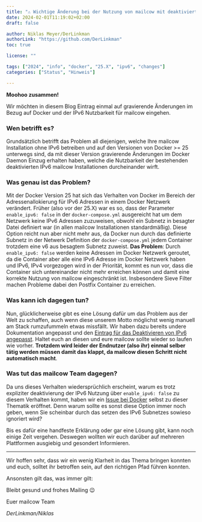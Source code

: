 ```yaml
---
title: "⚠️ Wichtige Änderung bei der Nutzung von mailcow mit deaktivierter IPv6 konnektivität ⚠️"
date: 2024-02-01T11:19:02+02:00
draft: false

author: Niklas Meyer/DerLinkman
authorLink: "https://github.com/DerLinkman"
toc: true

license: ""

tags: ["2024", "info", "docker", "25.X", "ipv6", "changes"]
categories: ["Status", "Hinweis"]

---
```


**Moohoo zusammen!**

Wir möchten in diesem Blog Eintrag einmal auf gravierende Änderungen im Bezug auf Docker und der IPv6 Nutzbarkeit für mailcow eingehen.

<!--more-->

### Wen betrifft es?

Grundsätzlich betrifft das Problem all diejenigen, welche Ihre mailcow Installation ohne IPv6 betreiben und auf den Versionen von Docker >= 25 unterwegs sind, da mit dieser Version gravierende Änderungen im Docker Daemon Einzug erhalten haben, welche die Nutzbarkeit der bestehenden deaktivierten IPv6 mailcow Installationen durcheinander wirft.

### Was genau ist das Problem?

Mit der Docker Version 25 hat sich das Verhalten von Docker im Bereich der Adressenallokierung für IPv6 Adressen in einem Docker Netzwerk verändert. Früher (also vor der 25.X) war es so, dass der Parameter `enable_ipv6: false` in der `docker-compose.yml` ausgereicht hat um dem Netzwerk keine IPv6 Adressen zuzuweisen, obwohl ein Subnetz in besagter Datei definiert war (in allen mailcow Installationen standardmäßig). Diese Option reicht nun aber nicht mehr aus, da Docker nun durch das definierte Subnetz in der Netwerk Definition der `docker-compose.yml` jedem Container trotzdem eine v6 aus besagtem Subnetz zuweist. **Das Problem**: Durch `enable_ipv6: false` werden keine Adressen im Docker Netzwerk geroutet, da die Container aber alle eine IPv6 Adresse im Docker Netzwerk haben und IPv6, IPv4 vorgezogen wird in der Priorität, kommt es nun vor, dass die Container sich untereinander nicht mehr erreichen können und damit eine korrekte Nutzung von mailcow eingeschränkt ist. Insbesondere Sieve Filter machen Probleme dabei den Postfix Container zu erreichen.

### Was kann ich dagegen tun?

Nun, glücklicherweise gibt es eine Lösung dafür um das Problem aus der Welt zu schaffen, auch wenn diese unserem Motto möglichst wenig manuell am Stack rumzufummeln etwas missfällt. Wir haben dazu bereits undere Dokumentation angepasst und den [Eintrag für das Deaktivieren von IPv6 angepasst](https://docs.mailcow.email/de/post_installation/firststeps-disable_ipv6/). Haltet euch an diesen und eure mailcow sollte wieder so laufen wie vorher. **Trotzdem wird leider der Endnutzer (also ihr) einmal selber tätig werden müssen damit das klappt, da mailcow diesen Schritt nicht automatisch macht**.

### Was tut das mailcow Team dagegen?

Da uns dieses Verhalten wiedersprüchlich erscheint, warum es trotz expliziter deaktivierung der IPv6 Nutzung über `enable_ipv6: false` zu diesem Verhalten kommt, haben wir ein [Issue bei Docker](https://github.com/moby/moby/issues/47202) selbst zu dieser Thematik eröffnet. Denn warum sollte es sonst diese Option immer noch geben, wenn Sie scheinbar durch das setzen des IPv6 Subnetzes sowieso ignoriert wird?

Bis es dafür eine handfeste Erklärung oder gar eine Lösung gibt, kann noch einige Zeit vergehen. Deswegen wollten wir euch darüber auf mehreren Plattformen ausgiebig und gesondert Informieren.

---

Wir hoffen sehr, dass wir ein wenig Klarheit in das Thema bringen konnten und euch, solltet ihr betroffen sein, auf den richtigen Pfad führen konnten.

Ansonsten gilt das, was immer gilt:

Bleibt gesund und frohes Mailing 😉

Euer mailcow Team

*DerLinkman/Niklas*